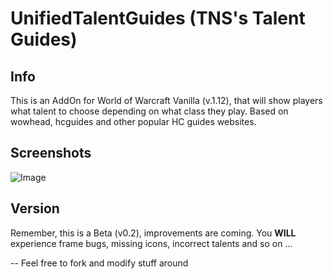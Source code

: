 # UnifiedTalentGuides (TNS's Talent Guides)
## Info
This is an AddOn for World of Warcraft Vanilla (v.1.12), that will show players what talent to choose depending on what class they play.
Based on wowhead, hcguides and other popular HC guides websites.

## Screenshots
![Image](https://github.com/user-attachments/assets/6488c8ad-6d74-4141-a0e5-180b6a68d05f)

## Version
Remember, this is a Beta (v0.2), improvements are coming.
You **WILL** experience frame bugs, missing icons, incorrect talents and so on ... 


-- Feel free to fork and modify stuff around
